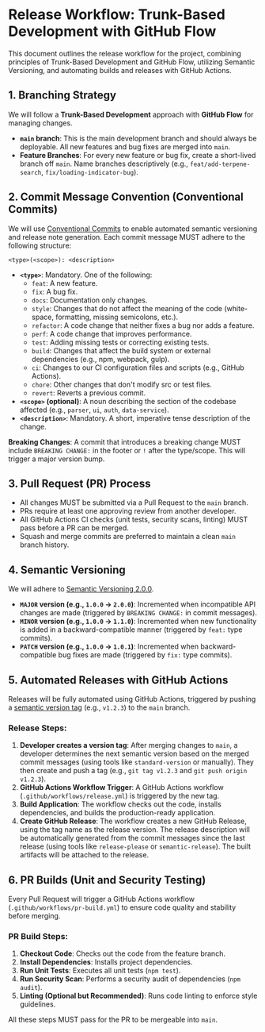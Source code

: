 # Release Workflow: Trunk-Based Development with GitHub Flow

This document outlines the release workflow for the project, combining principles of Trunk-Based Development and GitHub Flow, utilizing Semantic Versioning, and automating builds and releases with GitHub Actions.

## 1. Branching Strategy

We will follow a **Trunk-Based Development** approach with **GitHub Flow** for managing changes.

-   **`main` branch**: This is the main development branch and should always be deployable. All new features and bug fixes are merged into `main`.
-   **Feature Branches**: For every new feature or bug fix, create a short-lived branch off `main`. Name branches descriptively (e.g., `feat/add-terpene-search`, `fix/loading-indicator-bug`).

## 2. Commit Message Convention (Conventional Commits)

We will use [Conventional Commits](https://www.conventionalcommits.org/en/v1.0.0/) to enable automated semantic versioning and release note generation. Each commit message MUST adhere to the following structure:

`<type>(<scope>): <description>`

-   **`<type>`**: Mandatory. One of the following:
    -   `feat`: A new feature.
    -   `fix`: A bug fix.
    -   `docs`: Documentation only changes.
    -   `style`: Changes that do not affect the meaning of the code (white-space, formatting, missing semicolons, etc.).
    -   `refactor`: A code change that neither fixes a bug nor adds a feature.
    -   `perf`: A code change that improves performance.
    -   `test`: Adding missing tests or correcting existing tests.
    -   `build`: Changes that affect the build system or external dependencies (e.g., npm, webpack, gulp).
    -   `ci`: Changes to our CI configuration files and scripts (e.g., GitHub Actions).
    -   `chore`: Other changes that don't modify src or test files.
    -   `revert`: Reverts a previous commit.
-   **`<scope>` (optional)**: A noun describing the section of the codebase affected (e.g., `parser`, `ui`, `auth`, `data-service`).
-   **`<description>`**: Mandatory. A short, imperative tense description of the change.

**Breaking Changes**: A commit that introduces a breaking change MUST include `BREAKING CHANGE:` in the footer or `!` after the type/scope. This will trigger a major version bump.

## 3. Pull Request (PR) Process

-   All changes MUST be submitted via a Pull Request to the `main` branch.
-   PRs require at least one approving review from another developer.
-   All GitHub Actions CI checks (unit tests, security scans, linting) MUST pass before a PR can be merged.
-   Squash and merge commits are preferred to maintain a clean `main` branch history.

## 4. Semantic Versioning

We will adhere to [Semantic Versioning 2.0.0](https://semver.org/spec/v2.0.0.html).

-   **`MAJOR` version (e.g., `1.0.0` -> `2.0.0`)**: Incremented when incompatible API changes are made (triggered by `BREAKING CHANGE:` in commit messages).
-   **`MINOR` version (e.g., `1.0.0` -> `1.1.0`)**: Incremented when new functionality is added in a backward-compatible manner (triggered by `feat:` type commits).
-   **`PATCH` version (e.g., `1.0.0` -> `1.0.1`)**: Incremented when backward-compatible bug fixes are made (triggered by `fix:` type commits).

## 5. Automated Releases with GitHub Actions

Releases will be fully automated using GitHub Actions, triggered by pushing a [semantic version tag](https://semver.org/spec/v2.0.0.html) (e.g., `v1.2.3`) to the `main` branch.

### Release Steps:

1.  **Developer creates a version tag**: After merging changes to `main`, a developer determines the next semantic version based on the merged commit messages (using tools like `standard-version` or manually). They then create and push a tag (e.g., `git tag v1.2.3` and `git push origin v1.2.3`).
2.  **GitHub Actions Workflow Trigger**: A GitHub Actions workflow (`.github/workflows/release.yml`) is triggered by the new tag.
3.  **Build Application**: The workflow checks out the code, installs dependencies, and builds the production-ready application.
4.  **Create GitHub Release**: The workflow creates a new GitHub Release, using the tag name as the release version. The release description will be automatically generated from the commit messages since the last release (using tools like `release-please` or `semantic-release`). The built artifacts will be attached to the release.

## 6. PR Builds (Unit and Security Testing)

Every Pull Request will trigger a GitHub Actions workflow (`.github/workflows/pr-build.yml`) to ensure code quality and stability before merging.

### PR Build Steps:

1.  **Checkout Code**: Checks out the code from the feature branch.
2.  **Install Dependencies**: Installs project dependencies.
3.  **Run Unit Tests**: Executes all unit tests (`npm test`).
4.  **Run Security Scan**: Performs a security audit of dependencies (`npm audit`).
5.  **Linting (Optional but Recommended)**: Runs code linting to enforce style guidelines.

All these steps MUST pass for the PR to be mergeable into `main`.
